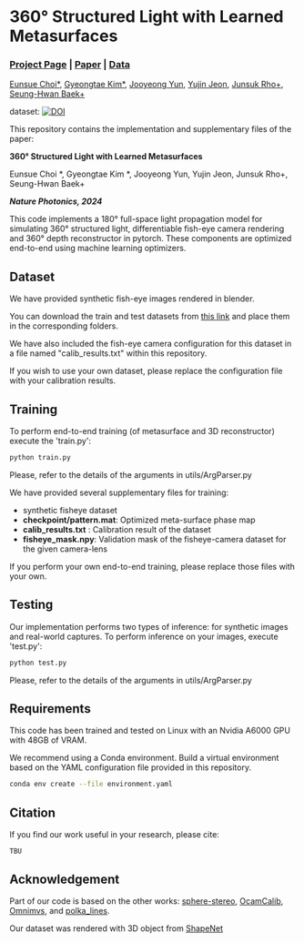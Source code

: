 # 360° Structured Light with Learned Metasurfaces 

### [Project Page](https://eschoi.com/360-SL-Metasurface/) | [Paper](https://www.nature.com/articles/s41566-024-01450-x) | [Data](https://zenodo.org/records/5637679)

[Eunsue Choi*](https://eschoi.com), [Gyeongtae Kim*](https://scholar.google.co.kr/citations?user=0rZekfsAAAAJ), [Jooyeong Yun](https://scholar.google.com/citations?user=iw2cTTYAAAAJ), [Yujin Jeon](https://scholar.google.com/citations?user=M9ZnHHoAAAAJ), [Junsuk Rho+](https://sites.google.com/site/junsukrho/), [Seung-Hwan Baek+](https://www.shbaek.com/)

dataset: [![DOI](https://zenodo.org/badge/DOI/10.5281/zenodo.11518075.svg)](https://doi.org/10.5281/zenodo.11518075)



This repository contains the implementation and supplementary files of the paper:

**360° Structured Light with Learned Metasurfaces**

Eunsue Choi *, Gyeongtae Kim *, Jooyeong Yun, Yujin Jeon, Junsuk Rho+, Seung-Hwan Baek+

***Nature Photonics, 2024***



This code implements a 180° full-space light propagation model for simulating 360° structured light, differentiable fish-eye camera rendering and 360° depth reconstructor in pytorch. These components are optimized end-to-end using machine learning optimizers. 



## Dataset 

We have provided synthetic fish-eye images rendered in blender. 

You can download the train and test datasets from [this link](https://zenodo.org/records/5637679) and place them in the corresponding folders.

We have also included the fish-eye camera configuration for this dataset in a file named "calib_results.txt" within this repository.

If you wish to use your own dataset, please replace the configuration file with your calibration results.



## Training 

To perform end-to-end training (of metasurface and 3D reconstructor) execute the 'train.py':

```bash
python train.py
```

Please, refer to the details of the arguments in utils/ArgParser.py 

We have provided several supplementary files for training: 

- synthetic fisheye dataset 
- __checkpoint/pattern.mat__: Optimized meta-surface phase map 
- __calib_results.txt__ : Calibration result of the dataset 
- __fisheye_mask.npy__: Validation mask of the fisheye-camera dataset for the given camera-lens 

If you perform your own end-to-end training, please replace those files with your own. 



## Testing 

Our implementation performs two types of inference: for synthetic images and real-world captures. To perform inference on your images, execute 'test.py':

```bash
python test.py
```

Please, refer to the details of the arguments in utils/ArgParser.py 



## Requirements

This code has been trained and tested on Linux with an Nvidia A6000 GPU with 48GB of VRAM.

We recommend using a Conda environment. Build a virtual environment based on the YAML configuration file provided in this repository.

```bash 
conda env create --file environment.yaml 
```



## Citation

If you find our work useful in your research, please cite:

```
TBU
```



## Acknowledgement

Part of our code is based on the other works: [sphere-stereo](https://github.com/KAIST-VCLAB/sphere-stereo), [OcamCalib](https://sites.google.com/site/scarabotix/ocamcalib-omnidirectional-camera-calibration-toolbox-for-matlab), [Omnimvs](https://github.com/hyu-cvlab/omnimvs-pytorch), and [polka_lines](https://openaccess.thecvf.com/content/CVPR2021/html/Baek_Polka_Lines_Learning_Structured_Illumination_and_Reconstruction_for_Active_Stereo_CVPR_2021_paper.html).

Our dataset was rendered with 3D object from [ShapeNet](https://shapenet.org/)
